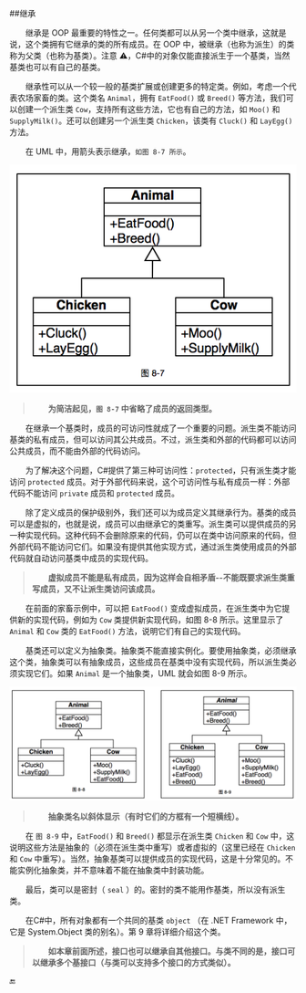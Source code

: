 ##继承

&emsp;&emsp;继承是 OOP 最重要的特性之一。任何类都可以从另一个类中继承，这就是说，这个类拥有它继承的类的所有成员。在 OOP 中，被继承（也称为派生）的类称为父类（也称为基类）。注意 ⚠️，C#中的对象仅能直接派生于一个基类，当然基类也可以有自己的基类。

&emsp;&emsp;继承性可以从一个较一般的基类扩展或创建更多的特定类。例如，考虑一个代表农场家畜的类。这个类名 `Animal`，拥有 `EatFood()` 或 `Breed()` 等方法，我们可以创建一个派生类 `Cow`，支持所有这些方法，它也有自己的方法，如 `Moo()` 和 `SupplyMilk()`。还可以创建另一个派生类 `Chicken`，该类有 `Cluck()` 和 `LayEgg()` 方法。

&emsp;&emsp;在 UML 中，用箭头表示继承，`如图 8-7 所示`。

![图 8-7](/assets/8-7.png)

>&emsp;&emsp;**为简洁起见，`图 8-7` 中省略了成员的返回类型。**

&emsp;&emsp;在继承一个基类时，成员的可访问性就成了一个重要的问题。派生类不能访问基类的私有成员，但可以访问其公共成员。不过，派生类和外部的代码都可以访问公共成员，而不能由外部的代码访问。

&emsp;&emsp;为了解决这个问题，C#提供了第三种可访问性：`protected`，只有派生类才能访问 `protected` 成员。对于外部代码来说，这个可访问性与私有成员一样：外部代码不能访问 `private` 成员和 `protected` 成员。

&emsp;&emsp;除了定义成员的保护级别外，我们还可以为成员定义其继承行为。基类的成员可以是虚拟的，也就是说，成员可以由继承它的类重写。派生类可以提供成员的另一种实现代码。这种代码不会删除原来的代码，仍可以在类中访问原来的代码，但外部代码不能访问它们。如果没有提供其他实现方式，通过派生类使用成员的外部代码就自动访问基类中成员的实现代码。


>&emsp;&emsp;**虚拟成员不能是私有成员，因为这样会自相矛盾--不能既要求派生类重写成员，又不让派生类访问该成员。**

&emsp;&emsp;在前面的家畜示例中，可以把 `EatFood()` 变成虚拟成员，在派生类中为它提供新的实现代码，例如为 `Cow` 类提供新实现代码，如图 8-8 所示。这里显示了 `Animal` 和 `Cow` 类的 `EatFood()` 方法，说明它们有自己的实现代码。

&emsp;&emsp;基类还可以定义为抽象类。抽象类不能直接实例化。要使用抽象类，必须继承这个类，抽象类可以有抽象成员，这些成员在基类中没有实现代码，所以派生类必须实现它们。如果 `Animal` 是一个抽象类，UML 就会如图 8-9 所示。

![图 8-8](/assets/8-8.png)

>&emsp;&emsp;**抽象类名以斜体显示（有时它们的方框有一个短横线）。**

&emsp;&emsp;在 `图 8-9` 中，`EatFood()` 和 `Breed()` 都显示在派生类 `Chicken` 和 `Cow` 中，这说明这些方法是抽象的（必须在派生类中重写）或者虚拟的（这里已经在 `Chicken` 和 `Cow` 中重写）。当然，抽象基类可以提供成员的实现代码，这是十分常见的。不能实例化抽象类，并不意味着不能在抽象类中封装功能。

 &emsp;&emsp;最后，类可以是密封（ `seal` ）的。密封的类不能用作基类，所以没有派生类。

&emsp;&emsp;在C#中，所有对象都有一个共同的基类 `object` （在 .NET Framework 中，它是 System.Object 类的别名）。第 9 章将详细介绍这个类。

>&emsp;&emsp;**如本章前面所述，接口也可以继承自其他接口。与类不同的是，接口可以继承多个基接口（与类可以支持多个接口的方式类似）。**



🔚